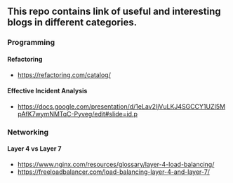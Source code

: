 ## This repo contains link of useful and interesting blogs in different categories.


### Programming 


#### Refactoring

 - https://refactoring.com/catalog/

#### Effective Incident Analysis

- https://docs.google.com/presentation/d/1eLav2IjVuLKJ4SGCCY1UZI5MpAfK7wymNMTqC-Pyveg/edit#slide=id.p

### Networking

#### Layer 4 vs Layer 7

- https://www.nginx.com/resources/glossary/layer-4-load-balancing/
- https://freeloadbalancer.com/load-balancing-layer-4-and-layer-7/


